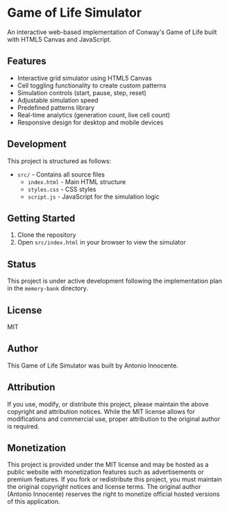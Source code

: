 # Game of Life Simulator

An interactive web-based implementation of Conway's Game of Life built with HTML5 Canvas and JavaScript.

## Features

- Interactive grid simulator using HTML5 Canvas
- Cell toggling functionality to create custom patterns
- Simulation controls (start, pause, step, reset)
- Adjustable simulation speed
- Predefined patterns library
- Real-time analytics (generation count, live cell count)
- Responsive design for desktop and mobile devices

## Development

This project is structured as follows:

- `src/` - Contains all source files
  - `index.html` - Main HTML structure
  - `styles.css` - CSS styles
  - `script.js` - JavaScript for the simulation logic

## Getting Started

1. Clone the repository
2. Open `src/index.html` in your browser to view the simulator

## Status

This project is under active development following the implementation plan in the `memory-bank` directory.

## License

MIT 

## Author

This Game of Life Simulator was built by Antonio Innocente.

## Attribution

If you use, modify, or distribute this project, please maintain the above copyright and attribution notices. While the MIT license allows for modifications and commercial use, proper attribution to the original author is required. 

## Monetization

This project is provided under the MIT license and may be hosted as a public website with monetization features such as advertisements or premium features. If you fork or redistribute this project, you must maintain the original copyright notices and license terms. The original author (Antonio Innocente) reserves the right to monetize official hosted versions of this application. 